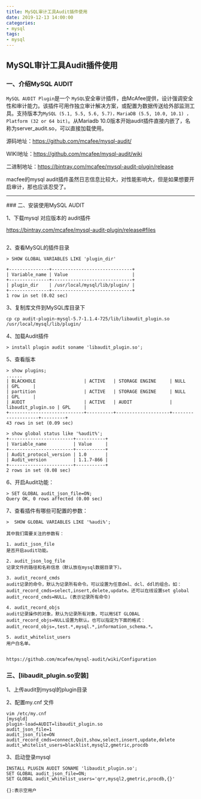 ```yaml
---
title: MySQL审计工具Audit插件使用
date: 2019-12-13 14:00:00
categories: 
- mysql
tags:
- mysql
---
```


## MySQL审计工具Audit插件使用

### 一、介绍MySQL AUDIT

`MySQL AUDIT Plugin`是一个 `MySQL`安全审计插件，由McAfee提供，设计强调安全性和审计能力。该插件可用作独立审计解决方案，或配置为数据传送给外部监测工具。支持版本为`MySQL (5.1, 5.5, 5.6, 5.7)，MariaDB (5.5, 10.0, 10.1) ，Platform (32 or 64 bit)`。从Mariadb 10.0版本开始audit插件直接内嵌了，名称为server_audit.so，可以直接加载使用。

源码地址：https://github.com/mcafee/mysql-audit/

WIKI地址：https://github.com/mcafee/mysql-audit/wiki

二进制地址：https://bintray.com/mcafee/mysql-audit-plugin/release

macfee的mysql audit插件虽然日志信息比较大，对性能影响大，但是如果想要开启审计，那也应该忍受了。



<hr/>
### 二、安装使用MySQL AUDIT

1、下载mysql 对应版本的 audit插件

https://bintray.com/mcafee/mysql-audit-plugin/release#files

```

```

2、查看MySQL的插件目录

```
> SHOW GLOBAL VARIABLES LIKE 'plugin_dir'

+---------------+------------------------------+
| Variable_name | Value                        |
+---------------+------------------------------+
| plugin_dir    | /usr/local/mysql/lib/plugin/ |
+---------------+------------------------------+
1 row in set (0.02 sec)
```

3、复制库文件到MySQL库目录下

```
cp cp audit-plugin-mysql-5.7-1.1.4-725/lib/libaudit_plugin.so /usr/local/mysql/lib/plugin/
```

4、加载Audit插件

```
> install plugin audit soname 'libaudit_plugin.so';
```

5、查看版本

```
> show plugins;
......
| BLACKHOLE                  | ACTIVE   | STORAGE ENGINE     | NULL               | GPL     |
| partition                  | ACTIVE   | STORAGE ENGINE     | NULL               | GPL     |
| AUDIT                      | ACTIVE   | AUDIT              | libaudit_plugin.so | GPL     |
+----------------------------+----------+--------------------+--------------------+---------+
43 rows in set (0.09 sec)

> show global status like '%audit%';
+------------------------+-----------+
| Variable_name          | Value     |
+------------------------+-----------+
| Audit_protocol_version | 1.0       |
| Audit_version          | 1.1.7-866 |
+------------------------+-----------+
2 rows in set (0.08 sec)

```

6、开启Audit功能：

```
> SET GLOBAL audit_json_file=ON;
Query OK, 0 rows affected (0.00 sec)

```

7、查看插件有哪些可配置的参数：

```
>  SHOW GLOBAL VARIABLES LIKE '%audi%'; 
```



```
其中我们需要关注的参数有：

1. audit_json_file
是否开启audit功能。

2. audit_json_log_file
记录文件的路径和名称信息（默认放在mysql数据目录下）。

3. audit_record_cmds
audit记录的命令，默认为记录所有命令。可以设置为任意dml、dcl、ddl的组合。如：audit_record_cmds=select,insert,delete,update。还可以在线设置set global audit_record_cmds=NULL。(表示记录所有命令)

4. audit_record_objs
audit记录操作的对象，默认为记录所有对象，可以用SET GLOBAL audit_record_objs=NULL设置为默认。也可以指定为下面的格式：audit_record_objs=,test.*,mysql.*,information_schema.*。

5. audit_whitelist_users
用户白名单。


https://github.com/mcafee/mysql-audit/wiki/Configuration
```

### 三、[libaudit_plugin.so安装]



1、上传audit到mysql的plugin目录

2、配置my.cnf 文件

```
vim /etc/my.cnf
[mysqld]
plugin-load=AUDIT=libaudit_plugin.so
audit_json_file=1
audit_json_file=ON
audit_record_cmds=connect,Quit,show,select,insert,update,delete
audit_whitelist_users=blacklist,mysql2,gmetric,procdb

```

3、启动登录mysql

```
INSTALL PLUGIN AUDIT SONAME 'libaudit_plugin.so';
SET GLOBAL audit_json_file=ON;
SET GLOBAL audit_whitelist_users='qrr,mysql2,gmetric,procdb,{}'

{}:表示空用户
```



